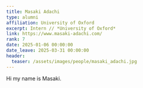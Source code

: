 ```yaml
---
title: Masaki Adachi
type: alumni
affiliation: University of Oxford
excerpt: Intern // *University of Oxford*
link: https://www.masaki-adachi.com/
rank: 7
date: 2025-01-06 00:00:00
date_leave: 2025-03-31 00:00:00
header:
  teaser: /assets/images/people/masaki_adachi.jpg
---
```


Hi my name is Masaki.
